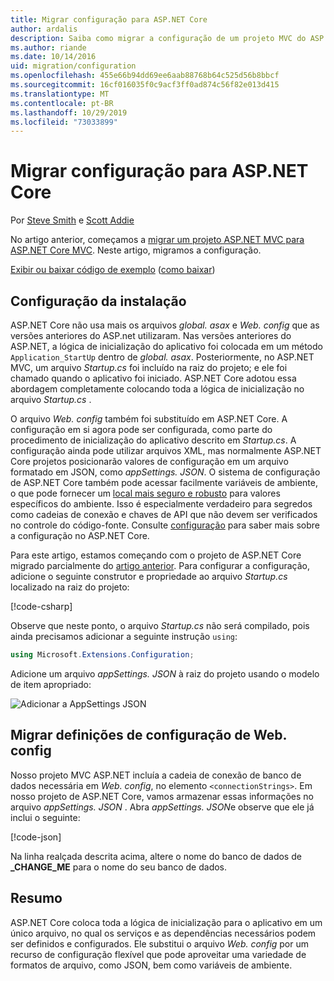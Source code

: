 ```yaml
---
title: Migrar configuração para ASP.NET Core
author: ardalis
description: Saiba como migrar a configuração de um projeto MVC do ASP.NET para um projeto ASP.NET Core MVC.
ms.author: riande
ms.date: 10/14/2016
uid: migration/configuration
ms.openlocfilehash: 455e66b94dd69ee6aab88768b64c525d56b8bbcf
ms.sourcegitcommit: 16cf016035f0c9acf3ff0ad874c56f82e013d415
ms.translationtype: MT
ms.contentlocale: pt-BR
ms.lasthandoff: 10/29/2019
ms.locfileid: "73033899"
---
```

# <a name="migrate-configuration-to-aspnet-core"></a>Migrar configuração para ASP.NET Core

Por [Steve Smith](https://ardalis.com/) e [Scott Addie](https://scottaddie.com)

No artigo anterior, começamos a [migrar um projeto ASP.NET MVC para ASP.NET Core MVC](xref:migration/mvc). Neste artigo, migramos a configuração.

[Exibir ou baixar código de exemplo](https://github.com/aspnet/AspNetCore.Docs/tree/master/aspnetcore/migration/configuration/samples) ([como baixar](xref:index#how-to-download-a-sample))

## <a name="setup-configuration"></a>Configuração da instalação

ASP.NET Core não usa mais os arquivos *global. asax* e *Web. config* que as versões anteriores do ASP.net utilizaram. Nas versões anteriores do ASP.NET, a lógica de inicialização do aplicativo foi colocada em um método `Application_StartUp` dentro de *global. asax*. Posteriormente, no ASP.NET MVC, um arquivo *Startup.cs* foi incluído na raiz do projeto; e ele foi chamado quando o aplicativo foi iniciado. ASP.NET Core adotou essa abordagem completamente colocando toda a lógica de inicialização no arquivo *Startup.cs* .

O arquivo *Web. config* também foi substituído em ASP.NET Core. A configuração em si agora pode ser configurada, como parte do procedimento de inicialização do aplicativo descrito em *Startup.cs*. A configuração ainda pode utilizar arquivos XML, mas normalmente ASP.NET Core projetos posicionarão valores de configuração em um arquivo formatado em JSON, como *appSettings. JSON*. O sistema de configuração de ASP.NET Core também pode acessar facilmente variáveis de ambiente, o que pode fornecer um [local mais seguro e robusto](xref:security/app-secrets) para valores específicos do ambiente. Isso é especialmente verdadeiro para segredos como cadeias de conexão e chaves de API que não devem ser verificados no controle do código-fonte. Consulte [configuração](xref:fundamentals/configuration/index) para saber mais sobre a configuração no ASP.NET Core.

Para este artigo, estamos começando com o projeto de ASP.NET Core migrado parcialmente do [artigo anterior](xref:migration/mvc). Para configurar a configuração, adicione o seguinte construtor e propriedade ao arquivo *Startup.cs* localizado na raiz do projeto:

[!code-csharp[](configuration/samples/WebApp1/src/WebApp1/Startup.cs?range=11-16)]

Observe que neste ponto, o arquivo *Startup.cs* não será compilado, pois ainda precisamos adicionar a seguinte instrução `using`:

```csharp
using Microsoft.Extensions.Configuration;
```

Adicione um arquivo *appSettings. JSON* à raiz do projeto usando o modelo de item apropriado:

![Adicionar a AppSettings JSON](configuration/_static/add-appsettings-json.png)

## <a name="migrate-configuration-settings-from-webconfig"></a>Migrar definições de configuração de Web. config

Nosso projeto MVC ASP.NET incluía a cadeia de conexão de banco de dados necessária em *Web. config*, no elemento `<connectionStrings>`. Em nosso projeto de ASP.NET Core, vamos armazenar essas informações no arquivo *appSettings. JSON* . Abra *appSettings. JSON*e observe que ele já inclui o seguinte:

[!code-json[](../migration/configuration/samples/WebApp1/src/WebApp1/appsettings.json?highlight=4)]

Na linha realçada descrita acima, altere o nome do banco de dados de **_CHANGE_ME** para o nome do seu banco de dados.

## <a name="summary"></a>Resumo

ASP.NET Core coloca toda a lógica de inicialização para o aplicativo em um único arquivo, no qual os serviços e as dependências necessários podem ser definidos e configurados. Ele substitui o arquivo *Web. config* por um recurso de configuração flexível que pode aproveitar uma variedade de formatos de arquivo, como JSON, bem como variáveis de ambiente.
